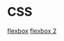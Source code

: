 <h1>CSS</h1>

[flexbox](https://developer.mozilla.org/ko/docs/Web/CSS/CSS_Flexible_Box_Layout/Flexbox%EC%9D%98_%EA%B8%B0%EB%B3%B8_%EA%B0%9C%EB%85%90)
[flexbox 2](https://joshuajangblog.wordpress.com/2016/09/19/learn-css-flexbox-in-3mins/)
